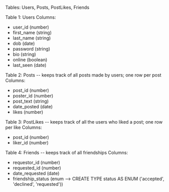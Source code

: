 Tables: Users, Posts, PostLikes, Friends


Table 1: Users
Columns:
- user_id (number)
- first_name (string)
- last_name (string)
- dob (date)
- password (string)
- bio (string)
- online (boolean)
- last_seen (date)

Table 2: Posts -- keeps track of all posts made by users; one row per post
Columns:
- post_id (number)
- poster_id (number)
- post_text (string)
- date_posted (date)
- likes (number)

Table 3: PostLikes -- keeps track of all the users who liked a post; one row per like
Columns:
- post_id (number)
- liker_id (number)

Table 4: Friends -- keeps track of all friendships
Columns:
- requestor_id (number)
- requested_id (number)
- date_requested (date)
- friendship_status (enum --> CREATE TYPE status AS ENUM ('accepted', 'declined', 'requested'))